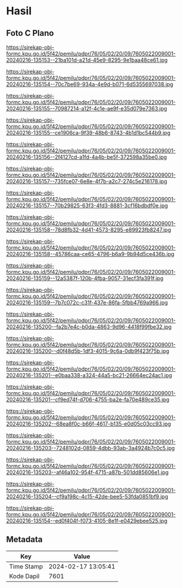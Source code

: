 # Hasil

## Foto C Plano

https://sirekap-obj-formc.kpu.go.id/5f42/pemilu/pdpr/76/05/02/20/09/7605022009001-20240216-135153--21ba101d-a21d-45e9-8295-9e1baa48ce61.jpg

https://sirekap-obj-formc.kpu.go.id/5f42/pemilu/pdpr/76/05/02/20/09/7605022009001-20240216-135154--70c7be69-934a-4e9d-b071-6d5355697038.jpg

https://sirekap-obj-formc.kpu.go.id/5f42/pemilu/pdpr/76/05/02/20/09/7605022009001-20240216-135155--70987214-a12f-4c1e-ae9f-e35d079e7363.jpg

https://sirekap-obj-formc.kpu.go.id/5f42/pemilu/pdpr/76/05/02/20/09/7605022009001-20240216-135155--ce1906ca-9f39-48b6-8743-4b1d1bc544b9.jpg

https://sirekap-obj-formc.kpu.go.id/5f42/pemilu/pdpr/76/05/02/20/09/7605022009001-20240216-135156--2f4127cd-a1fd-4a4b-be5f-372598a35be0.jpg

https://sirekap-obj-formc.kpu.go.id/5f42/pemilu/pdpr/76/05/02/20/09/7605022009001-20240216-135157--735fce07-6e8e-4f7b-a2c7-274c5e216178.jpg

https://sirekap-obj-formc.kpu.go.id/5f42/pemilu/pdpr/76/05/02/20/09/7605022009001-20240216-135157--70b29825-63f3-4fd3-8881-3cf16bdbdf0e.jpg

https://sirekap-obj-formc.kpu.go.id/5f42/pemilu/pdpr/76/05/02/20/09/7605022009001-20240216-135158--78d8fb32-4d41-4573-8295-e89923fb8247.jpg

https://sirekap-obj-formc.kpu.go.id/5f42/pemilu/pdpr/76/05/02/20/09/7605022009001-20240216-135158--45786caa-ce65-4796-b6a9-9b94d5ce436b.jpg

https://sirekap-obj-formc.kpu.go.id/5f42/pemilu/pdpr/76/05/02/20/09/7605022009001-20240216-135159--12a5387f-120b-4fba-9057-31ecf3fa391f.jpg

https://sirekap-obj-formc.kpu.go.id/5f42/pemilu/pdpr/76/05/02/20/09/7605022009001-20240216-135159--7b7c072c-c31f-437e-86fa-5fbb4769a966.jpg

https://sirekap-obj-formc.kpu.go.id/5f42/pemilu/pdpr/76/05/02/20/09/7605022009001-20240216-135200--fa2b7e4c-b0da-4863-9d96-4418f99fbe32.jpg

https://sirekap-obj-formc.kpu.go.id/5f42/pemilu/pdpr/76/05/02/20/09/7605022009001-20240216-135200--d0f48d5b-1df3-4015-9c6a-0db9f423f75b.jpg

https://sirekap-obj-formc.kpu.go.id/5f42/pemilu/pdpr/76/05/02/20/09/7605022009001-20240216-135201--e0baa338-a324-44a5-bc21-26664ec24ac1.jpg

https://sirekap-obj-formc.kpu.go.id/5f42/pemilu/pdpr/76/05/02/20/09/7605022009001-20240216-135201--cf9ed74f-d706-4755-ba2e-fa70e489ce35.jpg

https://sirekap-obj-formc.kpu.go.id/5f42/pemilu/pdpr/76/05/02/20/09/7605022009001-20240216-135202--68ea8f0c-b66f-4617-b135-e0d05c03cc93.jpg

https://sirekap-obj-formc.kpu.go.id/5f42/pemilu/pdpr/76/05/02/20/09/7605022009001-20240216-135203--7248102d-0859-4dbb-93ab-3a4924b7c0c5.jpg

https://sirekap-obj-formc.kpu.go.id/5f42/pemilu/pdpr/76/05/02/20/09/7605022009001-20240216-135203--af46a102-954f-4715-a87b-501dd85606e1.jpg

https://sirekap-obj-formc.kpu.go.id/5f42/pemilu/pdpr/76/05/02/20/09/7605022009001-20240216-135204--cf9a198c-4c15-42de-bee5-53fda0851bf9.jpg

https://sirekap-obj-formc.kpu.go.id/5f42/pemilu/pdpr/76/05/02/20/09/7605022009001-20240216-135154--ed0f404f-f073-4105-8e1f-e0429ebee525.jpg


## Metadata

| Key        | Value               |
| ---------- | ------------------- |
| Time Stamp | 2024-02-17 13:05:41 |
| Kode Dapil | 7601                |



